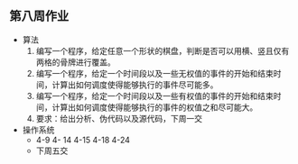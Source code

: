 ## 第八周作业
+ 算法
  1. 编写一个程序，给定任意一个形状的棋盘，判断是否可以用横、竖且仅有两格的骨牌进行覆盖。
  2. 编写一个程序，给定一个时间段以及一些无权值的事件的开始和结束时间，计算出如何调度使得能够执行的事件尽可能多。
  3. 编写一个程序，给定一个时间段以及一些有权值的事件的开始和结束时间，计算出如何调度使得能够执行的事件的权值之和尽可能大。
  4. 要求：给出分析、伪代码以及源代码，下周一交
+ 操作系统 
  + 4-9 4- 14 4-15 4-18 4-24
  + 下周五交